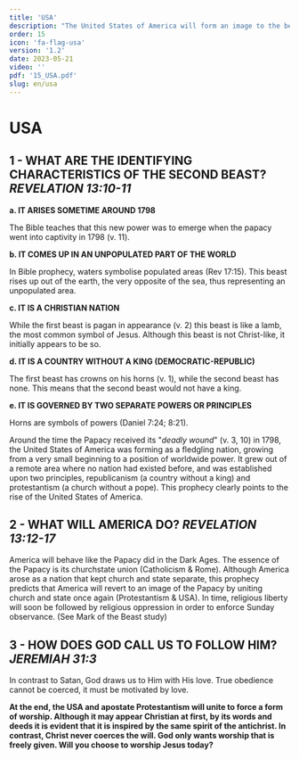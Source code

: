 ```yaml
---
title: 'USA'
description: "The United States of America will form an image to the beast and play an important role in end-time prophecy."
order: 15
icon: 'fa-flag-usa'
version: '1.2'
date: 2023-05-21
video: ''
pdf: '15_USA.pdf'
slug: en/usa
---
```


# USA

## 1 - WHAT ARE THE IDENTIFYING CHARACTERISTICS OF THE SECOND BEAST? *REVELATION 13:10-11*

**a. IT ARISES SOMETIME AROUND 1798**
  
  The Bible teaches that this new power was to emerge when the papacy went into captivity in 1798 (v. 11).

**b. IT COMES UP IN AN UNPOPULATED PART OF THE WORLD**

  In Bible prophecy, waters symbolise populated areas (Rev 17:15). This beast rises up out of the earth, the very opposite of the sea, thus representing an unpopulated area.

**c. IT IS A CHRISTIAN NATION**

  While the first beast is pagan in appearance (v. 2) this beast is like a lamb, the most common symbol of Jesus. Although this beast is not Christ-like, it initially appears to be so.

**d. IT IS A COUNTRY WITHOUT A KING (DEMOCRATIC-REPUBLIC)**

  The first beast has crowns on his horns (v. 1), while the second beast has none. This means that the second beast would not have a king.

**e. IT IS GOVERNED BY TWO SEPARATE POWERS OR PRINCIPLES**

  Horns are symbols of powers (Daniel 7:24; 8:21).

  Around the time the Papacy received its "*deadly wound*" (v. 3, 10) in 1798, the United States of America was forming as a fledgling nation, growing from a very small beginning to a position of worldwide power. It grew out of a remote area where no nation had existed before, and was established upon two principles, republicanism (a country without a king) and protestantism (a church without a pope). This prophecy clearly points to the rise of the United States of America.

## 2 - WHAT WILL AMERICA DO? *REVELATION 13:12-17*

America will behave like the Papacy did in the Dark Ages. The essence of the Papacy is its churchstate union (Catholicism & Rome). Although America arose as a nation that kept church and state separate, this prophecy predicts that America will revert to an image of the Papacy by uniting church and state once again (Protestantism & USA). In time, religious liberty will soon be followed by religious oppression in order to enforce Sunday observance. (See Mark of the Beast study)
<!-- TODO: LInk MoBeast study -->

## 3 - HOW DOES GOD CALL US TO FOLLOW HIM? *JEREMIAH 31:3*

In contrast to Satan, God draws us to Him with His love. True obedience cannot be coerced, it must be motivated by love. 

**At the end, the USA and apostate Protestantism will unite to force a form of worship. Although it may appear Christian at first, by its words and deeds it is evident that it is inspired by the same spirit of the antichrist. 
In contrast, Christ never coerces the will. God only wants worship that is freely given. Will you choose to worship Jesus today?**